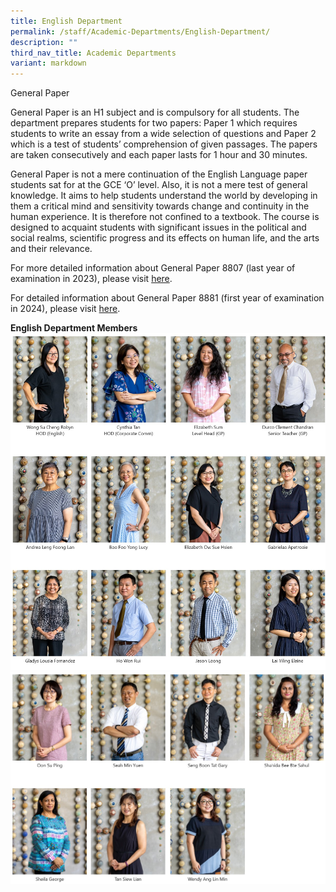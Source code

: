 ```yaml
---
title: English Department
permalink: /staff/Academic-Departments/English-Department/
description: ""
third_nav_title: Academic Departments
variant: markdown
---
```

General Paper

General Paper is an H1 subject and is compulsory for all students. The department prepares students for two papers: Paper 1 which requires students to write an essay from a wide selection of questions and Paper 2 which is a test of students’ comprehension of given passages. The papers are taken consecutively and each paper lasts for 1 hour and 30 minutes.

General Paper is not a mere continuation of the English Language paper students sat for at the GCE ‘O’ level. Also, it is not a mere test of general knowledge. It aims to help students understand the world by developing in them a critical mind and sensitivity towards change and continuity in the human experience. It is therefore not confined to a textbook. The course is designed to acquaint students with significant issues in the political and social realms, scientific progress and its effects on human life, and the arts and their relevance.

For more detailed information about General Paper 8807 (last year of examination in 2023), please visit [here](https://www.seab.gov.sg/docs/default-source/national-examinations/syllabus/alevel/2021syllabus/8807_y21_sy.pdf).

For detailed information about General Paper 8881 (first year of examination in 2024), please visit [here](https://www.seab.gov.sg/docs/default-source/national-examinations/syllabus/alevel/2024syllabus/8881_y24_sy.pdf).

**English Department Members**
![English Department Staff](/images/English_Dept_1.jpg)
![English Department Staff](/images/English_Dept_2.jpg)
